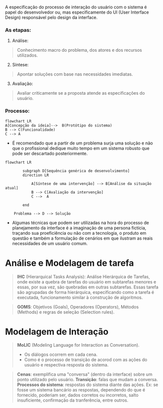 A especificação do processo de interação do usuário com o sistema é papel do desenvolvedor ou, mas especificamente do UI (User Interface Design) responsável pelo design da interface.

### As etapas:
1. Análise:
> Conhecimento macro do problema, dos atores e dos recursos utilizados.

2. Síntese:
> Apontar soluções com base nas necessidades imediatas.

3. Avaliação:
> Avaliar criticamente se a proposta atende as especificações do usuário.

### Processo:
```mermaid
flowchart LR
A[Concepção da ideia]-->  B(Protótipo do sistema)
B --> C(Funcionalidade)
C --> A

```
- É recomendado que a partir de um problema surja uma solução e não que o profissional dedique muito tempo em um sistema robusto que pode ser descartado posteriormente.

```mermaid
flowchart LR

        subgraph D[Sequência genérica de desenvolvimento]
        direction LR
            
            A[Síntese de uma intervenção] --> B[Análise da situação atual]
            B --> C[Avaliação da intervenção]
            C -->  A

        end

    Problema --> D --> Solução

```
- Algumas técnicas que podem ser utilizadas na hora do processo de planejamento da interface é a imaginação de uma persona fictícia, traçando sua proeficiência ou não com a tecnologia, o produto em questão e também a formulação de cenários em que ilustram as reais necessidades de um usuário comum.

# Análise e Modelagem de tarefa

> **IHC** (Hierarquical Tasks Analysis): Análise Hierárquica de Tarefas, onde existe a quebra de tarefas do usuário em subtarefas menores e essas, por sua vez, são quebradas em outras subtarefas.
> Essas tarefa são agrupadas de forma hierárquica, especificando como a tarefa é executada, funcionamento similar à construção de algoritmos.

> **GOMS**: Objetivos (Goals), Operadores (Operators), Métodos (Methods) e regras de  seleção (Selection rules).

# Modelagem de Interação

> **MoLIC** (Modeling Language for Interaction as Conversation).
> - Os diálogos ocorrem em cada cena.
> - Como é o processo de transição de acorod com as ações do usuário e respectiva resposta do sistema.

> **Cenas**: exemplifica uma "conversa" (dentro da interface) sobre um ponto utilizado pelo usuário.
> **Transição**: falas que mudam a conversa.
> **Processos do sistema**: respostas do sistema diante das ações. Ex: se fosse um sistema bancário as respostas, dependendo do que é fornecido, poderiam ser, dados corretos ou incorretos, salto insuficiente, confirmação da tranferência, entre outros.